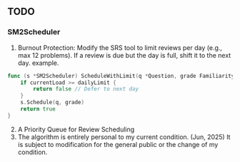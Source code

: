 ## TODO

### SM2Scheduler

1. Burnout Protection: Modify the SRS tool to limit reviews per day (e.g., max 12 problems). If a review is due but the day is full, shift it to the next day.
example.
```go
func (s *SM2Scheduler) ScheduleWithLimit(q *Question, grade Familiarity, dailyLimit int, currentLoad int) bool {
    if currentLoad >= dailyLimit {
        return false // Defer to next day
    }
    s.Schedule(q, grade)
    return true
}
```
2. A Priority Queue for Review Scheduling
3. The algorithm is entirely personal to my current condition. (Jun, 2025) It is subject to modification for the general public or the change of my condition.